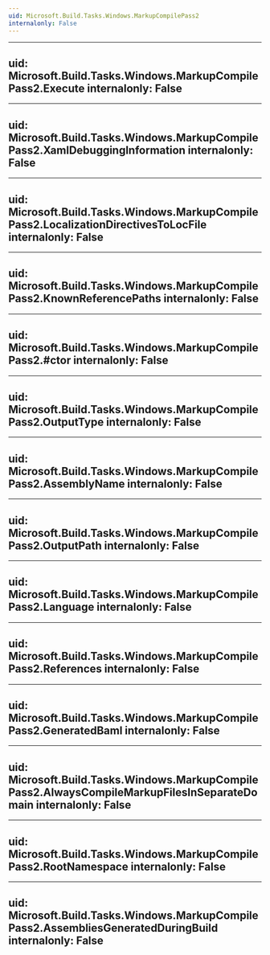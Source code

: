 ```yaml
---
uid: Microsoft.Build.Tasks.Windows.MarkupCompilePass2
internalonly: False
---
```


---
uid: Microsoft.Build.Tasks.Windows.MarkupCompilePass2.Execute
internalonly: False
---

---
uid: Microsoft.Build.Tasks.Windows.MarkupCompilePass2.XamlDebuggingInformation
internalonly: False
---

---
uid: Microsoft.Build.Tasks.Windows.MarkupCompilePass2.LocalizationDirectivesToLocFile
internalonly: False
---

---
uid: Microsoft.Build.Tasks.Windows.MarkupCompilePass2.KnownReferencePaths
internalonly: False
---

---
uid: Microsoft.Build.Tasks.Windows.MarkupCompilePass2.#ctor
internalonly: False
---

---
uid: Microsoft.Build.Tasks.Windows.MarkupCompilePass2.OutputType
internalonly: False
---

---
uid: Microsoft.Build.Tasks.Windows.MarkupCompilePass2.AssemblyName
internalonly: False
---

---
uid: Microsoft.Build.Tasks.Windows.MarkupCompilePass2.OutputPath
internalonly: False
---

---
uid: Microsoft.Build.Tasks.Windows.MarkupCompilePass2.Language
internalonly: False
---

---
uid: Microsoft.Build.Tasks.Windows.MarkupCompilePass2.References
internalonly: False
---

---
uid: Microsoft.Build.Tasks.Windows.MarkupCompilePass2.GeneratedBaml
internalonly: False
---

---
uid: Microsoft.Build.Tasks.Windows.MarkupCompilePass2.AlwaysCompileMarkupFilesInSeparateDomain
internalonly: False
---

---
uid: Microsoft.Build.Tasks.Windows.MarkupCompilePass2.RootNamespace
internalonly: False
---

---
uid: Microsoft.Build.Tasks.Windows.MarkupCompilePass2.AssembliesGeneratedDuringBuild
internalonly: False
---
